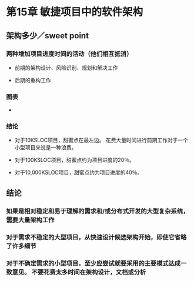 # 第15章 敏捷项目中的软件架构

## 架构多少／sweet point

### 两种增加项目进度时间的活动（他们相互抵消）

- 前期的架构设计、风险识别、规划和解决工作

- 后期的重构工作

### 图表

-  

### 结论

- 对于10KSLOC项目，甜蜜点在最左边。 花费大量时间进行前期工作对于一个小型项目来说是一种浪费。

- 对于100KSLOC项目，甜蜜点约为项目进度的20％。

- 对于10,000KSLOC项目，甜蜜点约为项目进度的40％。

## 结论

### 如果是相对稳定和易于理解的需求和/或分布式开发的大型复杂系统，需要大量架构工作

### 对于需求不稳定的大型项目，从快速设计候选架构开始，即使它省略了许多细节

### 对于不确定需求的小型项目，至少应尝试就要采用的主要模式达成一致意见。 不要花费太多时间在架构设计，文档或分析

